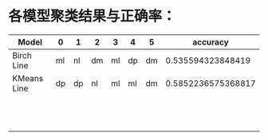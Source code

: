 # 各模型聚类结果与正确率：

| Model        | 0    | 1    | 2    | 3    | 4    | 5    | accuracy           |
| ------------ | ---- | ---- | ---- | ---- | ---- | ---- | ------------------ |
| Birch Line   | ml   | nl   | dm   | ml   | dp   | dm   | 0.535594323848419  |
| KMeans  Line | dp   | dp   | nl   | ml   | ml   | dm   | 0.5852236575368817 |
|              |      |      |      |      |      |      |                    |
|              |      |      |      |      |      |      |                    |
|              |      |      |      |      |      |      |                    |
|              |      |      |      |      |      |      |                    |
|              |      |      |      |      |      |      |                    |
|              |      |      |      |      |      |      |                    |
|              |      |      |      |      |      |      |                    |
|              |      |      |      |      |      |      |                    |
|              |      |      |      |      |      |      |                    |
|              |      |      |      |      |      |      |                    |
|              |      |      |      |      |      |      |                    |
|              |      |      |      |      |      |      |                    |

